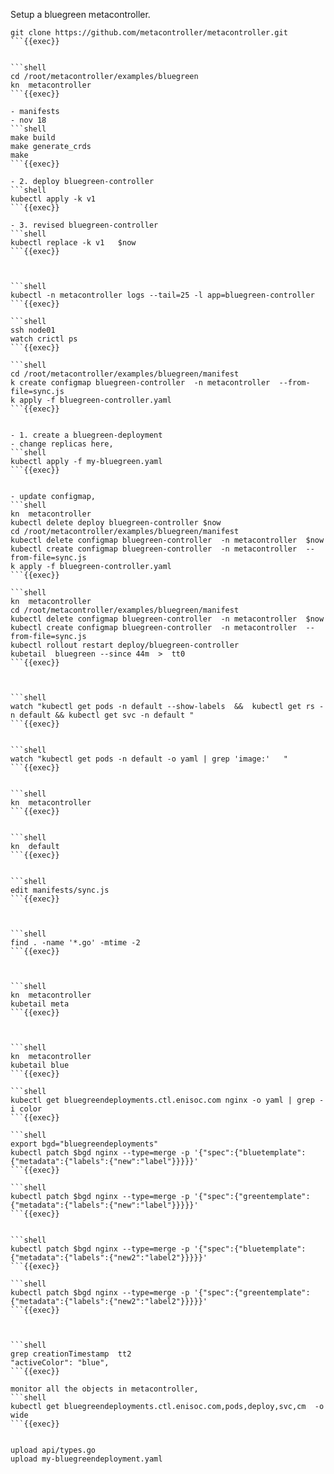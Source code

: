 Setup a bluegreen metacontroller.
 
```shell
git clone https://github.com/metacontroller/metacontroller.git 
```{{exec}}


```shell
cd /root/metacontroller/examples/bluegreen
kn  metacontroller
```{{exec}}

- manifests
- nov 18
```shell
make build
make generate_crds
make
```{{exec}}

- 2. deploy bluegreen-controller
```shell
kubectl apply -k v1 
```{{exec}}

- 3. revised bluegreen-controller
```shell
kubectl replace -k v1   $now
```{{exec}}



```shell
kubectl -n metacontroller logs --tail=25 -l app=bluegreen-controller
```{{exec}}

```shell
ssh node01
watch crictl ps
```{{exec}}

```shell
cd /root/metacontroller/examples/bluegreen/manifest
k create configmap bluegreen-controller  -n metacontroller  --from-file=sync.js
k apply -f bluegreen-controller.yaml
```{{exec}}


- 1. create a bluegreen-deployment
- change replicas here, 
```shell
kubectl apply -f my-bluegreen.yaml
```{{exec}}


- update configmap,
```shell
kn  metacontroller
kubectl delete deploy bluegreen-controller $now
cd /root/metacontroller/examples/bluegreen/manifest
kubectl delete configmap bluegreen-controller  -n metacontroller  $now
kubectl create configmap bluegreen-controller  -n metacontroller  --from-file=sync.js
k apply -f bluegreen-controller.yaml
```{{exec}}

```shell
kn  metacontroller
cd /root/metacontroller/examples/bluegreen/manifest
kubectl delete configmap bluegreen-controller  -n metacontroller  $now
kubectl create configmap bluegreen-controller  -n metacontroller  --from-file=sync.js
kubectl rollout restart deploy/bluegreen-controller
kubetail  bluegreen --since 44m  >  tt0
```{{exec}}



```shell
watch "kubectl get pods -n default --show-labels  &&  kubectl get rs -n default && kubectl get svc -n default "
```{{exec}}


```shell
watch "kubectl get pods -n default -o yaml | grep 'image:'   "
```{{exec}}


```shell
kn  metacontroller
```{{exec}}


```shell
kn  default
```{{exec}}


```shell
edit manifests/sync.js
```{{exec}}



```shell
find . -name '*.go' -mtime -2
```{{exec}}



```shell
kn  metacontroller
kubetail meta
```{{exec}}



```shell
kn  metacontroller
kubetail blue
```{{exec}}

```shell
kubectl get bluegreendeployments.ctl.enisoc.com nginx -o yaml | grep -i color
```{{exec}}

```shell
export bgd="bluegreendeployments"
kubectl patch $bgd nginx --type=merge -p '{"spec":{"bluetemplate":{"metadata":{"labels":{"new":"label"}}}}}'
```{{exec}}

```shell
kubectl patch $bgd nginx --type=merge -p '{"spec":{"greentemplate":{"metadata":{"labels":{"new":"label"}}}}}'
```{{exec}}


```shell
kubectl patch $bgd nginx --type=merge -p '{"spec":{"bluetemplate":{"metadata":{"labels":{"new2":"label2"}}}}}'
```{{exec}}

```shell
kubectl patch $bgd nginx --type=merge -p '{"spec":{"greentemplate":{"metadata":{"labels":{"new2":"label2"}}}}}'
```{{exec}}



```shell
grep creationTimestamp  tt2
"activeColor": "blue",
```{{exec}}

monitor all the objects in metacontroller, 
```shell
kubectl get bluegreendeployments.ctl.enisoc.com,pods,deploy,svc,cm  -o wide
```{{exec}}


upload api/types.go
upload my-bluegreendeployment.yaml

